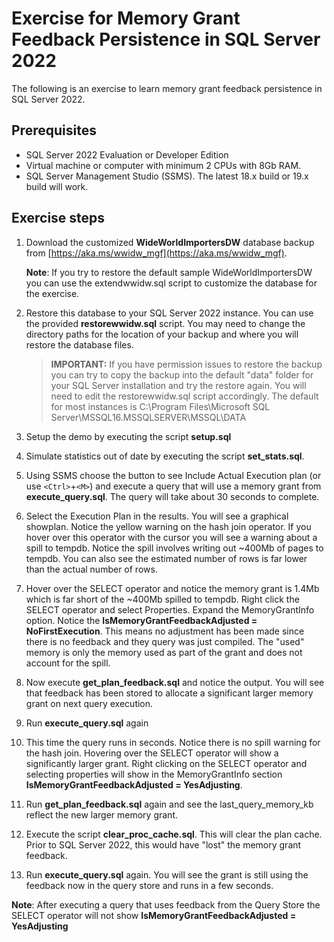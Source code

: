 # Exercise for Memory Grant Feedback Persistence in SQL Server 2022

The following is an exercise to learn memory grant feedback persistence in SQL Server 2022.

## Prerequisites

- SQL Server 2022 Evaluation or Developer Edition
- Virtual machine or computer with minimum 2 CPUs with 8Gb RAM.
- SQL Server Management Studio (SSMS). The latest 18.x build or 19.x build will work.

## Exercise steps

1. Download the customized **WideWorldImportersDW** database backup from [https://aka.ms/wwidw_mgf](https://aka.ms/wwidw_mgf).

    **Note**: If you try to restore the default sample WideWorldImportersDW you can use the extendwwidw.sql script to customize the database for the exercise.
 
1. Restore this database to your SQL Server 2022 instance. You can use the provided **restorewwidw.sql** script. You may need to change the directory paths for the location of your backup and where you will restore the database files.

    > **IMPORTANT:** If you have permission issues to restore the backup you can try to copy the backup into the default "data" folder for your SQL Server installation and try the restore again. You will need to edit the restorewwidw.sql script accordingly. The default for most instances is C:\Program Files\Microsoft SQL Server\MSSQL16.MSSQLSERVER\MSSQL\DATA

1. Setup the demo by executing the script **setup.sql**
1. Simulate statistics out of date by executing the script **set_stats.sql**.
1. Using SSMS choose the button to see Include Actual Execution plan (or use `<Ctrl>`+`<M>`) and execute a query that will use a memory grant from **execute_query.sql**. The query will take about 30 seconds to complete.
1. Select the Execution Plan in the results. You will see a graphical showplan. Notice the yellow warning on the hash join operator. If you hover over this operator with the cursor you will see a warning about a spill to tempdb. Notice the spill involves writing out ~400Mb of pages to tempdb. You can also see the estimated number of rows is far lower than the actual number of rows.
1. Hover over the SELECT operator and notice the memory grant is 1.4Mb which is far short of the ~400Mb spilled to tempdb. Right click the SELECT operator and select Properties. Expand the MemoryGrantInfo option. Notice the **IsMemoryGrantFeedbackAdjusted = NoFirstExecution**. This means no adjustment has been made since there is no feedback and they query was just compiled. The "used" memory is only the memory used as part of the grant and does not account for the spill.
1. Now execute **get_plan_feedback.sql** and notice the output. You will see that feedback has been stored to allocate a significant larger memory grant on next query execution.
1. Run **execute_query.sql** again
1. This time the query runs in seconds. Notice there is no spill warning for the hash join. Hovering over the SELECT operator will show a significantly larger grant. Right clicking on the SELECT operator and selecting properties will show in the MemoryGrantInfo section **IsMemoryGrantFeedbackAdjusted = YesAdjusting**.  
1. Run **get_plan_feedback.sql** again and see the last_query_memory_kb reflect the new larger memory grant.
1. Execute the script **clear_proc_cache.sql**. This will clear the plan cache. Prior to SQL Server 2022, this would have "lost" the memory grant feedback.
1. Run **execute_query.sql** again. You will see the grant is still using the feedback now in the query store and runs in a few seconds.

**Note**: After executing a query that uses feedback from the Query Store the SELECT operator will not show **IsMemoryGrantFeedbackAdjusted = YesAdjusting**